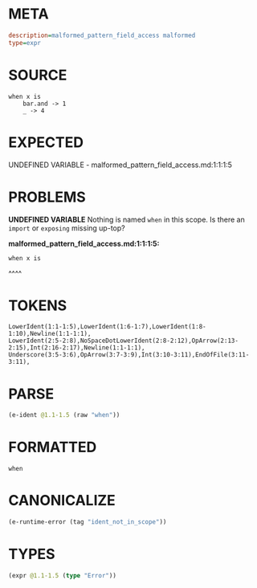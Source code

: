 # META
~~~ini
description=malformed_pattern_field_access malformed
type=expr
~~~
# SOURCE
~~~roc
when x is
    bar.and -> 1
    _ -> 4
~~~
# EXPECTED
UNDEFINED VARIABLE - malformed_pattern_field_access.md:1:1:1:5
# PROBLEMS
**UNDEFINED VARIABLE**
Nothing is named `when` in this scope.
Is there an `import` or `exposing` missing up-top?

**malformed_pattern_field_access.md:1:1:1:5:**
```roc
when x is
```
^^^^


# TOKENS
~~~zig
LowerIdent(1:1-1:5),LowerIdent(1:6-1:7),LowerIdent(1:8-1:10),Newline(1:1-1:1),
LowerIdent(2:5-2:8),NoSpaceDotLowerIdent(2:8-2:12),OpArrow(2:13-2:15),Int(2:16-2:17),Newline(1:1-1:1),
Underscore(3:5-3:6),OpArrow(3:7-3:9),Int(3:10-3:11),EndOfFile(3:11-3:11),
~~~
# PARSE
~~~clojure
(e-ident @1.1-1.5 (raw "when"))
~~~
# FORMATTED
~~~roc
when
~~~
# CANONICALIZE
~~~clojure
(e-runtime-error (tag "ident_not_in_scope"))
~~~
# TYPES
~~~clojure
(expr @1.1-1.5 (type "Error"))
~~~
